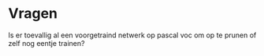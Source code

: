 # Vragen

Is er toevallig al een voorgetraind netwerk op pascal voc om op te prunen of zelf nog eentje trainen?


